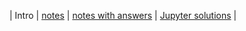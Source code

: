 | Intro | [notes](pdf/intro.pdf) | [notes with answers](pdf/intro-answers.pdf) | [Jupyter solutions](https://nbviewer.jupyter.org/github/blanton144/exex/blob/master/docs/notebooks/intro.ipynb) | 
